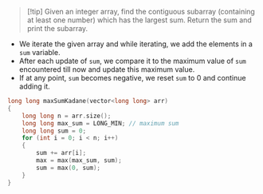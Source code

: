 > [!tip] Given an integer array, find the contiguous subarray (containing at least one number) which has the largest sum. Return the sum and print the subarray.
- We iterate the given array and while iterating, we add the elements in a `sum` variable.
- After each update of `sum`, we compare it to the maximum value of `sum` encountered till now and update this maximum value.
- If at any point, `sum` becomes negative, we reset `sum` to $0$ and continue adding it.
```cpp
long long maxSumKadane(vector<long long> arr)
{
	long long n = arr.size();
	long long max_sum = LONG_MIN; // maximum sum
	long long sum = 0;
	for (int i = 0; i < n; i++)
	{
		sum += arr[i];
		max = max(max_sum, sum);
		sum = max(0, sum);
	}
}
```